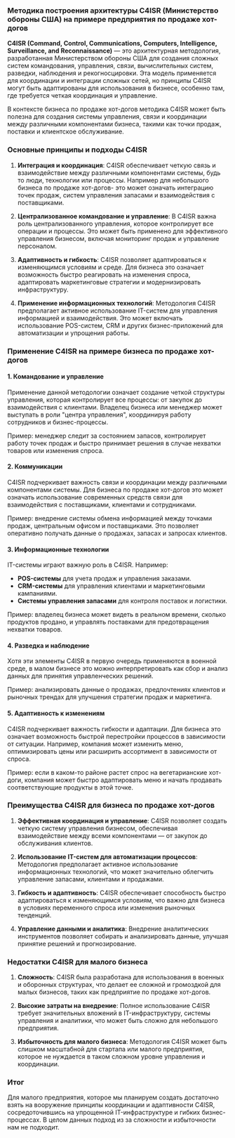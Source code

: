 ### Методика построения архитектуры C4ISR (Министерство обороны США) на примере предприятия по продаже хот-догов

**C4ISR (Command, Control, Communications, Computers, Intelligence, Surveillance, and Reconnaissance)** — это архитектурная методология, разработанная Министерством обороны США для создания сложных систем командования, управления, связи, вычислительных систем, разведки, наблюдения и рекогносцировки. Эта модель применяется для координации и интеграции сложных сетей, но принципы C4ISR могут быть адаптированы для использования в бизнесе, особенно там, где требуется четкая координация и управление.

В контексте бизнеса по продаже хот-догов методика C4ISR может быть полезна для создания системы управления, связи и координации между различными компонентами бизнеса, такими как точки продаж, поставки и клиентское обслуживание.

### Основные принципы и подходы C4ISR

1. **Интеграция и координация**: C4ISR обеспечивает четкую связь и взаимодействие между различными компонентами системы, будь то люди, технологии или процессы. Например для небольшого бизнеса по продаже хот-догов- это может означать интеграцию точек продаж, систем управления запасами и взаимодействия с поставщиками.

2. **Централизованное командование и управление**: В C4ISR важна роль централизованного управления, которое контролирует все операции и процессы. Это может быть применено для эффективного управления бизнесом, включая мониторинг продаж и управление персоналом.

3. **Адаптивность и гибкость**: C4ISR позволяет адаптироваться к изменяющимся условиям и среде. Для бизнеса это означает возможность быстро реагировать на изменения спроса, адаптировать маркетинговые стратегии и модернизировать инфраструктуру.

4. **Применение информационных технологий**: Методология C4ISR предполагает активное использование IT-систем для управления информацией и взаимодействия. Это может включать использование POS-систем, CRM и других бизнес-приложений для автоматизации и упрощения работы.

### Применение C4ISR на примере бизнеса по продаже хот-догов

#### 1. **Командование и управление**

Применение данной методологии означает создание четкой структуры управления, которая контролирует все процессы: от закупок до взаимодействия с клиентами. Владелец бизнеса или менеджер может выступать в роли "центра управления", координируя работу сотрудников и бизнес-процессы.

Пример: менеджер следит за состоянием запасов, контролирует работу точек продаж и быстро принимает решения в случае нехватки товаров или изменения спроса.

#### 2. **Коммуникации**

C4ISR подчеркивает важность связи и координации между различными компонентами системы. Для бизнеса по продаже хот-догов это может означать использование современных средств связи для взаимодействия с поставщиками, клиентами и сотрудниками.

Пример: внедрение системы обмена информацией между точками продаж, центральным офисом и поставщиками. Это позволяет оперативно получать данные о продажах, запасах и запросах клиентов.

#### 3. **Информационные технологии**

IT-системы играют важную роль в C4ISR. Например:
- **POS-системы** для учета продаж и управления заказами.
- **CRM-системы** для управления клиентами и маркетинговыми кампаниями.
- **Системы управления запасами** для контроля поставок и логистики.

Пример: владелец бизнеса может видеть в реальном времени, сколько продуктов продано, и управлять поставками для предотвращения нехватки товаров.

#### 4. **Разведка и наблюдение**

Хотя эти элементы C4ISR в первую очередь применяются в военной среде, в малом бизнесе это можно интерпретировать как сбор и анализ данных для принятия управленческих решений.

Пример: анализировать данные о продажах, предпочтениях клиентов и рыночных трендах для улучшения стратегии продаж и маркетинга.

#### 5. **Адаптивность к изменениям**

C4ISR подчеркивает важность гибкости и адаптации. Для бизнеса это означает возможность быстрой перестройки процессов в зависимости от ситуации. Например, компания может изменить меню, оптимизировать цены или расширить ассортимент в зависимости от спроса.

Пример: если в каком-то районе растет спрос на вегетарианские хот-доги, компания может быстро адаптировать меню и начать продавать соответствующие продукты в этой точке.

### Преимущества C4ISR для бизнеса по продаже хот-догов

1. **Эффективная координация и управление**: C4ISR позволяет создать четкую систему управления бизнесом, обеспечивая взаимодействие между всеми компонентами — от закупок до обслуживания клиентов.
   
2. **Использование IT-систем для автоматизации процессов**: Методология предполагает активное использование информационных технологий, что может значительно облегчить управление запасами, клиентами и продажами.

3. **Гибкость и адаптивность**: C4ISR обеспечивает способность быстро адаптироваться к изменяющимся условиям, что важно для бизнеса в условиях переменного спроса или изменения рыночных тенденций.

4. **Управление данными и аналитика**: Внедрение аналитических инструментов позволяет собирать и анализировать данные, улучшая принятие решений и прогнозирование.

### Недостатки C4ISR для малого бизнеса

1. **Сложность**: C4ISR была разработана для использования в военных и оборонных структурах, что делает ее сложной и громоздкой для малых бизнесов, таких как предприятие по продаже хот-догов.

2. **Высокие затраты на внедрение**: Полное использование C4ISR требует значительных вложений в IT-инфраструктуру, системы управления и аналитики, что может быть сложно для небольшого предприятия.

3. **Избыточность для малого бизнеса**: Методология C4ISR может быть слишком масштабной для стартапа или малого предприятия, которое не нуждается в таком сложном уровне управления и координации.

### Итог

Для малого предприятия, которое мы планируем создать достаточно взять на вооружение принципы координации и адаптивности C4ISR, сосредоточившись на упрощенной IT-инфраструктуре и гибких бизнес-процессах.
В целом данных подход из за сложности и избыточности нам не подходит.
